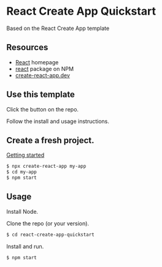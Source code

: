 # React Create App Quickstart
Based on the React Create App template


## Resources

- [React](https://reactjs.org/) homepage
- [react](https://www.npmjs.com/package/react) package on NPM
- [create-react-app.dev](https://create-react-app.dev/)


## Use this template

Click the button on the repo.

Follow the install and usage instructions.


## Create a fresh project.


[Getting started](https://create-react-app.dev/docs/getting-started/)

```sh
$ npx create-react-app my-app
$ cd my-app
$ npm start
```


## Usage

Install Node.

Clone the repo (or your version).

```sh
$ cd react-create-app-quickstart
```

Install and run.

```sh
$ npm start
```
